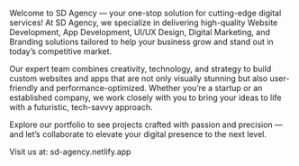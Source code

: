 Welcome to SD Agency — your one-stop solution for cutting-edge digital services!
At SD Agency, we specialize in delivering high-quality Website Development, App Development, UI/UX Design, Digital Marketing, and Branding solutions tailored to help your business grow and stand out in today’s competitive market.

Our expert team combines creativity, technology, and strategy to build custom websites and apps that are not only visually stunning but also user-friendly and performance-optimized. Whether you’re a startup or an established company, we work closely with you to bring your ideas to life with a futuristic, tech-savvy approach.

Explore our portfolio to see projects crafted with passion and precision — and let’s collaborate to elevate your digital presence to the next level.

Visit us at: sd-agency.netlify.app
